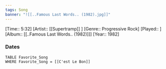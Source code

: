 ```yaml
---
tags: Song  
banner: "![[..Famous Last Words.. (1982).jpg]]"
---
```

[Time:: 5:32]
[Artist:: [[Supertramp]] ]
[Genre:: Progressive Rock]
[Played:: ]
[Album:: [[..Famous Last Words.. (1982)]]]
[Year:: 1982]
### Dates
````dataview
TABLE Favorite_Song
WHERE Favorite_Song = [[C'est Le Bon]]
````